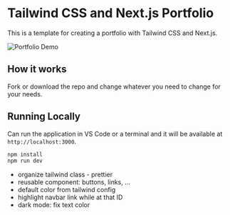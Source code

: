 # Tailwind CSS and Next.js Portfolio

This is a template for creating a portfolio with Tailwind CSS and Next.js.

![Portfolio Demo](demo/demo.gif)

## How it works

Fork or download the repo and change whatever you need to change for your needs.

## Running Locally

Can run the application in VS Code or a terminal and it will be available at `http://localhost:3000`.

```bash
npm install
npm run dev
```

<!-- TO DO -->
- organize tailwind class - prettier
- reusable component: buttons, links, ...
- default color from tailwind config
- highlight navbar link while at that ID
- dark mode: fix text color